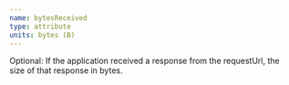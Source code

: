 ```yaml
---
name: bytesReceived
type: attribute
units: bytes (B)
---
```


Optional: If the application received a response from the requestUrl, the size of that response in bytes.